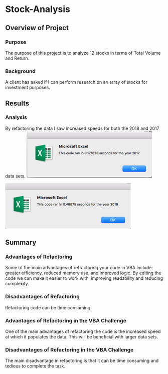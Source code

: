# Stock-Analysis

## Overview of Project
### Purpose
The purpose of this project is to analyze 12 stocks in terms of Total Volume and Return.

### Background
A client has asked if I can perform research on an array of stocks for investment purposes.

## Results
### Analysis
By refactoring the data I saw increased speeds for both the 2018 and 2017 data sets.
<img src="Images/VBA_Challenge_2017.png" width="400" >

<img src="Images/VBA_Challenge_2018.png" width="400" >

## Summary
### Advantages of Refactoring
Some of the main advantages of refractoring your code in VBA include: greater efficiency, reduced memory use, and improved logic. By editing the code we can make it easier to work with, improving  readability and reducing complexity.

### Disadvantages of Refactoring
Refactoring code can be time consuming.

### Advantages of Refactoring in the VBA Challenge
One of the main advantages of refactoring the code is the increased speed at which it populates the data. This will be beneficial with larger data sets.

### Disadvantages of Refactoring in the VBA Challenge
The main disadvantage in refactoring is that it can be time consuming and tedious to complete the task.
